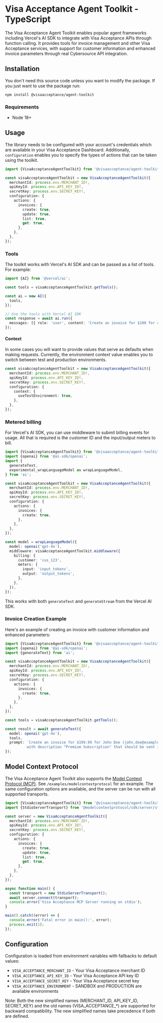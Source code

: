 # Visa Acceptance Agent Toolkit - TypeScript

The Visa Acceptance Agent Toolkit enables popular agent frameworks including Vercel's AI SDK to integrate with Visa Acceptance APIs through function calling. It provides tools for invoice management and other Visa Acceptance services, with support for customer information and enhanced invoice parameters through real Cybersource API integration.

## Installation

You don't need this source code unless you want to modify the package. If you just
want to use the package run:

```
npm install @visaacceptance/agent-toolkit
```

### Requirements

- Node 18+

## Usage

The library needs to be configured with your account's credentials which are available in your Visa Acceptance Dashboard. Additionally, `configuration` enables you to specify the types of actions that can be taken using the toolkit.

```typescript
import {VisaAcceptanceAgentToolkit} from '@visaacceptance/agent-toolkit/ai-sdk';

const visaAcceptanceAgentToolkit = new VisaAcceptanceAgentToolkit({
  merchantId: process.env.MERCHANT_ID!,
  apiKeyId: process.env.API_KEY_ID!,
  secretKey: process.env.SECRET_KEY!,
  configuration: {
    actions: {
      invoices: {
        create: true,
        update: true,
        list: true,
        get: true,
      },
    },
  },
});
```

### Tools

The toolkit works with Vercel's AI SDK and can be passed as a list of tools. For example:

```typescript
import {AI} from '@vercel/ai';

const tools = visaAcceptanceAgentToolkit.getTools();

const ai = new AI({
  tools,
});

// Use the tools with Vercel AI SDK
const response = await ai.run({
  messages: [{ role: 'user', content: 'Create an invoice for $100 for customer John Doe' }],
});
```

#### Context

In some cases you will want to provide values that serve as defaults when making requests. Currently, the environment context value enables you to switch between test and production environments.

```typescript
const visaAcceptanceAgentToolkit = new VisaAcceptanceAgentToolkit({
  merchantId: process.env.MERCHANT_ID!,
  apiKeyId: process.env.API_KEY_ID!,
  secretKey: process.env.SECRET_KEY!,
  configuration: {
    context: {
      useTestEnvironment: true,
    },
  },
});
```

### Metered billing

For Vercel's AI SDK, you can use middleware to submit billing events for usage. All that is required is the customer ID and the input/output meters to bill.

```typescript
import {VisaAcceptanceAgentToolkit} from '@visaacceptance/agent-toolkit/ai-sdk';
import {openai} from '@ai-sdk/openai';
import {
  generateText,
  experimental_wrapLanguageModel as wrapLanguageModel,
} from 'ai';

const visaAcceptanceAgentToolkit = new VisaAcceptanceAgentToolkit({
  merchantId: process.env.MERCHANT_ID!,
  apiKeyId: process.env.API_KEY_ID!,
  secretKey: process.env.SECRET_KEY!,
  configuration: {
    actions: {
      invoices: {
        create: true,
      },
    },
  },
});

const model = wrapLanguageModel({
  model: openai('gpt-4o'),
  middleware: visaAcceptanceAgentToolkit.middleware({
    billing: {
      customer: 'cus_123',
      meters: {
        input: 'input_tokens',
        output: 'output_tokens',
      },
    },
  }),
});
```

This works with both `generateText` and `generateStream` from the Vercel AI SDK.

### Invoice Creation Example

Here's an example of creating an invoice with customer information and enhanced parameters:

```typescript
import {VisaAcceptanceAgentToolkit} from '@visaacceptance/agent-toolkit/ai-sdk';
import {openai} from '@ai-sdk/openai';
import {generateText} from 'ai';

const visaAcceptanceAgentToolkit = new VisaAcceptanceAgentToolkit({
  merchantId: process.env.MERCHANT_ID!,
  apiKeyId: process.env.API_KEY_ID!,
  secretKey: process.env.SECRET_KEY!,
  configuration: {
    actions: {
      invoices: {
        create: true,
      },
    },
  },
});

const tools = visaAcceptanceAgentToolkit.getTools();

const result = await generateText({
  model: openai('gpt-4o'),
  tools,
  prompt: `Create an invoice for $199.99 for John Doe (john.doe@example.com)
          with description "Premium Subscription" that should be sent immediately via email`,
});


```

## Model Context Protocol

The Visa Acceptance Agent Toolkit also supports the [Model Context Protocol (MCP)](https://modelcontextprotocol.com/). See `/examples/modelcontextprotocol` for an example. The same configuration options are available, and the server can be run with all supported transports.

```typescript
import {VisaAcceptanceAgentToolkit} from '@visaacceptance/agent-toolkit/modelcontextprotocol';
import {StdioServerTransport} from '@modelcontextprotocol/sdk/server/stdio.js';

const server = new VisaAcceptanceAgentToolkit({
  merchantId: process.env.MERCHANT_ID!,
  apiKeyId: process.env.API_KEY_ID!,
  secretKey: process.env.SECRET_KEY!,
  configuration: {
    actions: {
      invoices: {
        create: true,
        update: true,
        list: true,
        get: true,
      },
    },
  },
});

async function main() {
  const transport = new StdioServerTransport();
  await server.connect(transport);
  console.error('Visa Acceptance MCP Server running on stdio');
}

main().catch((error) => {
  console.error('Fatal error in main():', error);
  process.exit(1);
});
```

## Configuration

Configuration is loaded from environment variables with fallbacks to default values:

- `VISA_ACCEPTANCE_MERCHANT_ID` - Your Visa Acceptance merchant ID
- `VISA_ACCEPTANCE_API_KEY_ID` - Your Visa Acceptance API key ID
- `VISA_ACCEPTANCE_SECRET_KEY` - Your Visa Acceptance secret key
- `VISA_ACCEPTANCE_ENVIRONMENT` - SANDBOX and PRODUCTION are available environments

Note: Both the new simplified names (MERCHANT_ID, API_KEY_ID, SECRET_KEY) and the old names (VISA_ACCEPTANCE_*) are supported for backward compatibility. The new simplified names take precedence if both are defined.